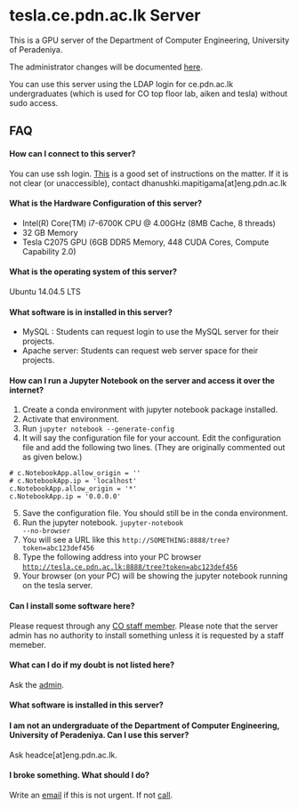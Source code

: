 # tesla.ce.pdn.ac.lk Server

This is a GPU server of the Department of Computer Engineering, University of Peradeniya.

The administrator changes will be documented [here](https://github.com/cepdnaclk/server-documentation-public).

You can use this server using the LDAP login for ce.pdn.ac.lk undergraduates (which is used for CO top floor lab, aiken and tesla) without sudo access.

## FAQ

#### How can I connect to this server?

You can use ssh login. [This](https://ce-pdn-ac-lk.com/cewiki/server_use:use_of_servers) is a good set of instructions on the matter. If it is not clear (or unaccessible), contact dhanushki.mapitigama[at]eng.pdn.ac.lk

#### What is the Hardware Configuration of this server?
* Intel(R) Core(TM) i7-6700K CPU @ 4.00GHz (8MB Cache, 8 threads)
* 32 GB Memory
* Tesla C2075 GPU (6GB DDR5 Memory, 448 CUDA Cores, Compute Capability 2.0)

####  What is the operating system of this server?

Ubuntu 14.04.5 LTS

#### What software is in installed in this server?
* MySQL : Students can request login to use the MySQL server for their projects.
* Apache server: Students can request web server space for their projects.

#### How can I run a Jupyter Notebook on the server and access it over the internet?

1. Create a conda environment with jupyter notebook package installed.
2. Activate that environment.
3. Run <code>jupyter notebook --generate-config</code>
4. It will say the configuration file for your account. Edit the configuration file and add the following two lines. (They are originally commented out as given below.)
```
# c.NotebookApp.allow_origin = ''
# c.NotebookApp.ip = 'localhost'
c.NotebookApp.allow_origin = '*'
c.NotebookApp.ip = '0.0.0.0'
```
5. Save the configuration file. You should still be in the conda environment.
6. Run the jupyter notebook. <code>jupyter-notebook --no-browser</code>
7. You will see a URL like this <code>http://SOMETHING:8888/tree?token=abc123def456</code>
8. Type the following address into your PC browser <code>http://tesla.ce.pdn.ac.lk:8888/tree?token=abc123def456</code>
9. Your browser (on your PC) will be showing the jupyter notebook running on the tesla server.

####  Can I install some software here?

Please request through any [CO staff member](http://www.ce.pdn.ac.lk/academic-staff/). Please note that the server admin has no authority to install something unless it is requested by a staff memeber.

#### What can I do if my doubt is not listed here?

Ask the [admin](../admin/).

#### What software is installed in this server?

#### I am not an undergraduate of the Department of Computer Engineering, University of Peradeniya. Can I use this server?

Ask headce[at]eng.pdn.ac.lk.

#### I broke something. What should I do?

Write an [email](../admin/) if this is not urgent. If not [call](../admin/).
